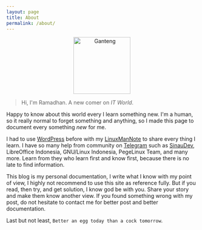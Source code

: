 ```yaml
---
layout: page
title: About
permalink: /about/
---
```

<center><img src="../asset/images/pass.png" alt="Ganteng" height="150" width="150"></center>

> Hi, I'm Ramadhan.
> A new comer on _IT World_.

Happy to know about this world every I learn something new. I'm a human, so it really normal to forget something and anything, so I made this page to document every something _new_ for me.

I had to use [WordPress](http://wordpress.com) before with my [LinuxManNote](http://linuxmannote.wordpress.com) to share every thing I learn. I have so many help from community on [Telegram](http://telegram.org) such as [SinauDev](http://sinaudev.org), LibreOffice Indonesia, GNU/Linux Indonesia, PegeLinux Team, and many more. Learn from they who learn first and know first, because there is no late to find information.

This blog is my personal documentation, I write what I know with my point of view, I highly not recommend to use this site as reference fully. But if you read, then try, and get solution, I know god be with you. Share your story and make them know another view. If you found something wrong with my post, do not hesitate to contact me for better post and better documentation.

Last but not least, `Better an egg today than a cock tomorrow`.
